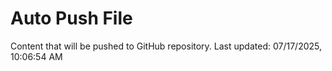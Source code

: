 # Auto Push File

Content that will be pushed to GitHub repository.
Last updated: 07/17/2025, 10:06:54 AM